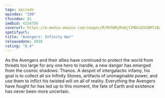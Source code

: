 ```yaml
---
tags: episode
epindex: "190"
tfoindex: 61
imdbid: 4154756
coverurl: https://m.media-amazon.com/images/M/MV5BMjMxNjY2MDU1OV5BMl5BanBnXkFtZTgwNzY1MTUwNTM@._V1_SY300_CR0,0,202,300_.jpg
spotifyurl: 
title: "Avengers: Infinity War"
releasedate: 2018
rating: "8.4"
---
```


As the Avengers and their allies have continued to protect the world from threats too large for any one hero to handle, a new danger has emerged from the cosmic shadows: Thanos. A despot of intergalactic infamy, his goal is to collect all six Infinity Stones, artifacts of unimaginable power, and use them to inflict his twisted will on all of reality. Everything the Avengers have fought for has led up to this moment, the fate of Earth and existence has never been more uncertain.